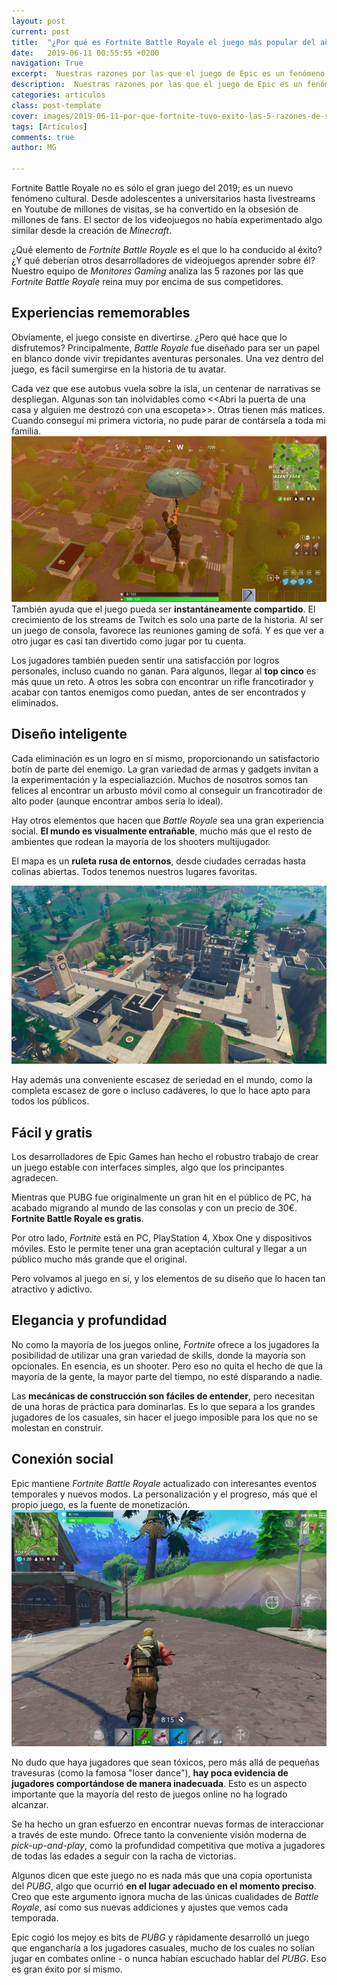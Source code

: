 ```yaml
---
layout: post
current: post
title:  "¿Por qué es Fortnite Battle Royale el juego más popular del año?"
date:   2019-06-11 00:55:55 +0200
navigation: True
excerpt:  Nuestras razones por las que el juego de Epic es un fenómeno cultural. Estas son las 5 claves del éxito que han llevado a Fortnite a lo más alto del ranking.
description:  Nuestras razones por las que el juego de Epic es un fenómeno cultural.
categories: articulos
class: post-template
cover: images/2019-06-11-por-que-fortnite-tuvo-exito-las-5-razones-de-su-popularidad.jpg
tags: [Artículos]
comments: true
author: MG

---
```


<!--more-->
<!-- more -->
<!-- ### INTRODUCCIÓN ### -->

Fortnite Battle Royale no es sólo el gran juego del 2019; es un nuevo fenómeno cultural. Desde adolescentes a universitarios hasta livestreams en Youtube de millones de visitas, se ha convertido en la obsesión de millones de fans. El sector de los videojuegos no había experimentado algo similar desde la creación de *Minecraft*.

¿Qué elemento de *Fortnite Battle Royale* es el que lo ha conducido al éxito? ¿Y qué deberían otros desarrolladores de videojuegos aprender sobre él? Nuestro equipo de *Monitores Gaming* analiza las 5 razones por las que *Fortnite Battle Royale* reina muy por encima de sus competidores.

## Experiencias rememorables
Obviamente, el juego consiste en divertirse. ¿Pero qué hace que lo disfrutemos? Principalmente, *Battle Royale* fue diseñado para ser un papel en blanco donde vivir trepidantes aventuras personales. Una vez dentro del juego, es fácil sumergirse en la historia de tu avatar.

Cada vez que ese autobus vuela sobre la isla, un centenar de narrativas se despliegan. Algunas son tan inolvidables como <<Abri la puerta de una casa y alguien me destrozó con una escopeta>>. Otras tienen más matices. Cuando conseguí mi primera victoria, no pude parar de contársela a toda mi familia.
<img src="/images/fotos/2019-06-11-fortnite1.jpg">
También ayuda que el juego pueda ser **instantáneamente compartido**. El crecimiento de los streams de Twitch es solo una parte de la historia. Al ser un juego de consola, favorece las reuniones gaming de sofá. Y es que ver a otro jugar es casi tan divertido como jugar por tu cuenta. 

Los jugadores también pueden sentir una satisfacción por logros personales, incluso cuando no ganan. Para algunos, llegar al **top cinco** es más quue un reto. A otros les sobra con encontrar un rifle francotirador y acabar con tantos enemigos como puedan, antes de ser encontrados y eliminados.

## Diseño inteligente
Cada eliminación es un logro en sí mismo, proporcionando un satisfactorio botín de parte del enemigo. La gran variedad de armas y gadgets invitan a la experimentación y la especialiazción. Muchos de nosotros somos tan felices al encontrar un arbusto móvil como al conseguir un francotirador de alto poder (aunque encontrar ambos sería lo ideal).

Hay otros elementos que hacen que *Battle Royale* sea una gran experiencia social. **El mundo es visualmente entrañable**, mucho más que el resto de ambientes que rodean la mayoría de los shooters multijugador.

El mapa es un **ruleta rusa de entornos**, desde ciudades cerradas hasta colinas abiertas. Todos tenemos nuestros lugares favoritas.

<img src="/images/fotos/2019-06-11-fortnite3.jpg">

Hay además una conveniente escasez de seriedad en el mundo, como la completa escasez de gore o incluso cadáveres, lo que lo hace apto para todos los públicos.

## Fácil y gratis
Los desarrolladores de Epic Games han hecho el robustro trabajo de crear un juego estable con interfaces simples, algo que los principantes agradecen. 

Mientras que PUBG fue originalmente un gran hit en el público de PC, ha acabado migrando al mundo de las consolas y con un precio de 30€. **Fortnite Battle Royale es gratis**.

Por otro lado, *Fortnite* está en PC, PlayStation 4, Xbox One y dispositivos móviles. Esto le permite tener una gran aceptación cultural y llegar a un público mucho más grande que el original. 

Pero volvamos al juego en sí, y los elementos de su diseño que lo hacen tan atractivo y adictivo.

## Elegancia y profundidad
No como la mayoría de los juegos online, *Fortnite* ofrece a los jugadores la posibilidad de utilizar una gran variedad de skills, donde la mayoría son opcionales. En esencia, es un shooter. Pero eso no quita el hecho de que la mayoría de la gente, la mayor parte del tiempo, no esté  disparando a nadie. 

Las **mecánicas de construcción son fáciles de entender**, pero necesitan de una horas de práctica para dominarlas. Es lo que separa a los grandes jugadores de los casuales, sin hacer el juego imposible para los que no se molestan en construir. 

## Conexión social
Epic mantiene *Fortnite Battle Royale* actualizado con interesantes eventos temporales y nuevos modos. La personalización y el progreso, más que el propio juego, es la fuente de monetización.
<img src="/images/fotos/2019-06-11-fortnite2.jpg">

No dudo que haya jugadores que sean tóxicos, pero más allá de pequeñas travesuras (como la famosa "loser dance"), **hay poca evidencia de jugadores comportándose de manera inadecuada**. Esto es un aspecto importante que la mayoría del resto de juegos online no ha logrado alcanzar.

Se ha hecho un gran esfuerzo en encontrar nuevas formas de interaccionar a través de este mundo. Ofrece tanto la conveniente visión moderna de *pick-up-and-play*, como la profundidad competitiva que motiva a jugadores de todas las edades a seguir con la racha de victorias.

Algunos dicen que este juego no es nada más que una copia oportunista del *PUBG*, algo que ocurrió **en el lugar adecuado en el momento preciso**. Creo que este argumento ignora mucha de las únicas cualidades de *Battle Royale*, así como sus nuevas addiciones y ajustes que vemos cada temporada.

Epic cogió los mejoy es bits de *PUBG* y rápidamente desarrolló un juego que engancharía a los jugadores casuales, mucho de los cuales no solían jugar en combates online - o nunca habían escuchado hablar del *PUBG*. Eso es gran éxito por sí mismo.
